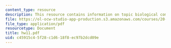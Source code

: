```yaml
---
content_type: resource
description: This resource contains information on topic biological computation.
file: https://ol-ocw-studio-app-production.s3.amazonaws.com/courses/20-181-computation-for-biological-engineers-fall-2006/c45915c45f28c1d618f8ec97b2dcd09e_hw11.pdf
file_type: application/pdf
resourcetype: Document
title: hw11.pdf
uid: c45915c4-5f28-c1d6-18f8-ec97b2dcd09e
---
```

